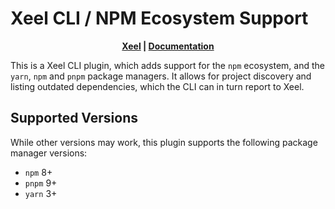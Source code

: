 # Xeel CLI / NPM Ecosystem Support

<div style="text-align: center;">
  <strong>
    <a href="https://xeel.dev">Xeel</a>
     | 
    <a href="https://docs.xeel.dev">Documentation</a>
  </strong>
</div>

This is a Xeel CLI plugin, which adds support for the `npm` ecosystem,
and the `yarn`, `npm` and `pnpm` package managers.
It allows for project discovery and listing outdated dependencies, which
the CLI can in turn report to Xeel.

## Supported Versions

While other versions may work, this plugin supports the following package manager
versions:

- `npm` 8+
- `pnpm` 9+
- `yarn` 3+
